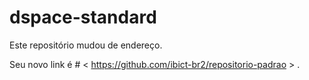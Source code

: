 # dspace-standard
Este repositório mudou de endereço. 

Seu novo link é  # < https://github.com/ibict-br2/repositorio-padrao > .
